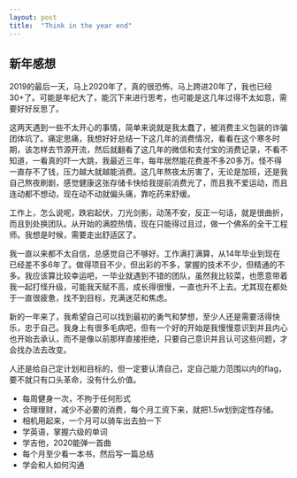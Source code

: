 ```yaml
---
layout: post
title:  "Think in the year end"
---
```


## 新年感想

2019的最后一天，马上2020年了，真的很恐怖，马上跨进20年了，我也已经30+了。可能是年纪大了，能沉下来进行思考，也可能是这几年过得不太如意，需要好好反思了。

这两天遇到一些不太开心的事情，简单来说就是我太蠢了，被消费主义包装的诈骗团体坑了。痛定思痛，我想好好总结一下这几年的消费情况，看看在这个寒冬时期，该怎样去节源开流，然后就翻看了这几年的微信和支付宝的消费记录，不看不知道，一看真的吓一大跳，我最近三年，每年居然能花费差不多20多万。怪不得一直存不了钱，压力越大就越能消费。这几年熬夜太厉害了，无论是加班，还是我自己熬夜刷剧，感觉健康这张存储卡快给我提前消费光了，而且我不爱运动，而且连动都不想动，现在动不动就偏头痛，靠吃药来舒缓。

工作上，怎么说呢，跌宕起伏，刀光剑影，动荡不安，反正一句话，就是很曲折，而且到处换团队。从开始的满腔热情，现在只能得过且过，做一个佛系的全干工程师。我想是时候，需要走出舒适区了。

我一直以来都不太自信，总感觉自己不够好。工作满打满算，从14年毕业到现在已经差不多6年了。做得项目不少，但出彩的不多，掌握的技术不少，但精通的不多。我应该算比较幸运吧，一毕业就遇到不错的团队，虽然我比较菜，也愿意带着我一起打怪升级，可能我天赋不高，成长得很慢，一直也升不上去。尤其现在都处于一直很疲惫，找不到目标，充满迷茫和焦虑。

新的一年来了，我希望自己可以找到最初的勇气和梦想，至少人还是需要活得快乐，忠于自己。我身上有很多毛病吧，但有一个好的开始是我慢慢意识到并且内心也开始去承认，而不是像以前那样直接拒绝，只要自己意识并且认可这些问题，才会找办法去改变。

人还是给自己定计划和目标的，但一定要认清自己，定自己能力范围以内的flag，要不就只有口头革命，没有什么价值。

- 每周健身一次，不拘于任何形式
- 合理理财，减少不必要的消费，每个月工资下来，就把1.5w划到定性存储。
- 相机用起来，一个月可以骑车出去拍一下
- 学英语，掌握六级的单词
- 学吉他，2020能弹一首曲
- 每个月至少看一本书，然后写一篇总结
- 学会和人如何沟通
